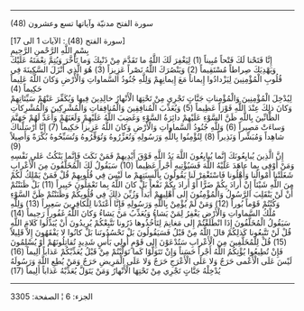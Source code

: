 ------------------------------------------------------------------------

(48) سورة الفتح مدنيّة وآياتها تسع وعشرون  
  
\[سورة الفتح (48) : الآيات 1 الى 17\]  
بِسْمِ اللَّهِ الرَّحْمنِ الرَّحِيمِ  
إِنَّا فَتَحْنا لَكَ فَتْحاً مُبِيناً (1) لِيَغْفِرَ لَكَ اللَّهُ ما تَقَدَّمَ مِنْ ذَنْبِكَ وَما تَأَخَّرَ وَيُتِمَّ
نِعْمَتَهُ عَلَيْكَ وَيَهْدِيَكَ صِراطاً مُسْتَقِيماً (2) وَيَنْصُرَكَ اللَّهُ نَصْراً عَزِيزاً (3) هُوَ الَّذِي
أَنْزَلَ السَّكِينَةَ فِي قُلُوبِ الْمُؤْمِنِينَ لِيَزْدادُوا إِيماناً مَعَ إِيمانِهِمْ وَلِلَّهِ جُنُودُ
السَّماواتِ وَالْأَرْضِ وَكانَ اللَّهُ عَلِيماً حَكِيماً (4)  
لِيُدْخِلَ الْمُؤْمِنِينَ وَالْمُؤْمِناتِ جَنَّاتٍ تَجْرِي مِنْ تَحْتِهَا الْأَنْهارُ خالِدِينَ فِيها وَيُكَفِّرَ
عَنْهُمْ سَيِّئاتِهِمْ وَكانَ ذلِكَ عِنْدَ اللَّهِ فَوْزاً عَظِيماً (5) وَيُعَذِّبَ الْمُنافِقِينَ وَالْمُنافِقاتِ
وَالْمُشْرِكِينَ وَالْمُشْرِكاتِ الظَّانِّينَ بِاللَّهِ ظَنَّ السَّوْءِ عَلَيْهِمْ دائِرَةُ السَّوْءِ وَغَضِبَ اللَّهُ
عَلَيْهِمْ وَلَعَنَهُمْ وَأَعَدَّ لَهُمْ جَهَنَّمَ وَساءَتْ مَصِيراً (6) وَلِلَّهِ جُنُودُ السَّماواتِ وَالْأَرْضِ
وَكانَ اللَّهُ عَزِيزاً حَكِيماً (7) إِنَّا أَرْسَلْناكَ شاهِداً وَمُبَشِّراً وَنَذِيراً (8) لِتُؤْمِنُوا
بِاللَّهِ وَرَسُولِهِ وَتُعَزِّرُوهُ وَتُوَقِّرُوهُ وَتُسَبِّحُوهُ بُكْرَةً وَأَصِيلاً (9)  
إِنَّ الَّذِينَ يُبايِعُونَكَ إِنَّما يُبايِعُونَ اللَّهَ يَدُ اللَّهِ فَوْقَ أَيْدِيهِمْ فَمَنْ نَكَثَ فَإِنَّما
يَنْكُثُ عَلى نَفْسِهِ وَمَنْ أَوْفى بِما عاهَدَ عَلَيْهُ اللَّهَ فَسَيُؤْتِيهِ أَجْراً عَظِيماً (10) سَيَقُولُ
لَكَ الْمُخَلَّفُونَ مِنَ الْأَعْرابِ شَغَلَتْنا أَمْوالُنا وَأَهْلُونا فَاسْتَغْفِرْ لَنا يَقُولُونَ
بِأَلْسِنَتِهِمْ ما لَيْسَ فِي قُلُوبِهِمْ قُلْ فَمَنْ يَمْلِكُ لَكُمْ مِنَ اللَّهِ شَيْئاً إِنْ أَرادَ بِكُمْ ضَرًّا
أَوْ أَرادَ بِكُمْ نَفْعاً بَلْ كانَ اللَّهُ بِما تَعْمَلُونَ خَبِيراً (11) بَلْ ظَنَنْتُمْ أَنْ لَنْ يَنْقَلِبَ
الرَّسُولُ وَالْمُؤْمِنُونَ إِلى أَهْلِيهِمْ أَبَداً وَزُيِّنَ ذلِكَ فِي قُلُوبِكُمْ وَظَنَنْتُمْ ظَنَّ السَّوْءِ
وَكُنْتُمْ قَوْماً بُوراً (12) وَمَنْ لَمْ يُؤْمِنْ بِاللَّهِ وَرَسُولِهِ فَإِنَّا أَعْتَدْنا لِلْكافِرِينَ سَعِيراً
(13) وَلِلَّهِ مُلْكُ السَّماواتِ وَالْأَرْضِ يَغْفِرُ لِمَنْ يَشاءُ وَيُعَذِّبُ مَنْ يَشاءُ وَكانَ اللَّهُ
غَفُوراً رَحِيماً (14)  
سَيَقُولُ الْمُخَلَّفُونَ إِذَا انْطَلَقْتُمْ إِلى مَغانِمَ لِتَأْخُذُوها ذَرُونا نَتَّبِعْكُمْ يُرِيدُونَ أَنْ
يُبَدِّلُوا كَلامَ اللَّهِ قُلْ لَنْ تَتَّبِعُونا كَذلِكُمْ قالَ اللَّهُ مِنْ قَبْلُ فَسَيَقُولُونَ بَلْ
تَحْسُدُونَنا بَلْ كانُوا لا يَفْقَهُونَ إِلاَّ قَلِيلاً (15) قُلْ لِلْمُخَلَّفِينَ مِنَ الْأَعْرابِ سَتُدْعَوْنَ
إِلى قَوْمٍ أُولِي بَأْسٍ شَدِيدٍ تُقاتِلُونَهُمْ أَوْ يُسْلِمُونَ فَإِنْ تُطِيعُوا يُؤْتِكُمُ اللَّهُ أَجْراً
حَسَناً وَإِنْ تَتَوَلَّوْا كَما تَوَلَّيْتُمْ مِنْ قَبْلُ يُعَذِّبْكُمْ عَذاباً أَلِيماً (16) لَيْسَ عَلَى الْأَعْمى
حَرَجٌ وَلا عَلَى الْأَعْرَجِ حَرَجٌ وَلا عَلَى الْمَرِيضِ حَرَجٌ وَمَنْ يُطِعِ اللَّهَ وَرَسُولَهُ يُدْخِلْهُ جَنَّاتٍ
تَجْرِي مِنْ تَحْتِهَا الْأَنْهارُ وَمَنْ يَتَوَلَّ يُعَذِّبْهُ عَذاباً أَلِيماً (17)

------------------------------------------------------------------------

الجزء: 6 ¦ الصفحة: 3305
